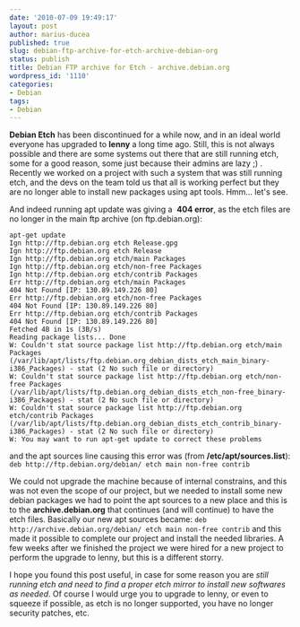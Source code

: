 ```yaml
---
date: '2010-07-09 19:49:17'
layout: post
author: marius-ducea
published: true
slug: debian-ftp-archive-for-etch-archive-debian-org
status: publish
title: Debian FTP archive for Etch - archive.debian.org
wordpress_id: '1110'
categories:
- Debian
tags:
- Debian
---
```


**Debian Etch** has been discontinued for a while now, and in an ideal world everyone has upgraded to **lenny** a long time ago. Still, this is not always possible and there are some systems out there that are still running etch, some for a good reason, some just because their admins are lazy ;) . Recently we worked on a project with such a system that was still running etch, and the devs on the team told us  that all is working perfect but they are no longer able to install new packages using apt tools. Hmm... let's see.

And indeed running apt update was giving a  **404 error**, as the etch files are no longer in the main ftp archive (on ftp.debian.org):

```
apt-get update
Ign http://ftp.debian.org etch Release.gpg
Ign http://ftp.debian.org etch Release
Ign http://ftp.debian.org etch/main Packages
Ign http://ftp.debian.org etch/non-free Packages
Ign http://ftp.debian.org etch/contrib Packages
Err http://ftp.debian.org etch/main Packages
404 Not Found [IP: 130.89.149.226 80]
Err http://ftp.debian.org etch/non-free Packages
404 Not Found [IP: 130.89.149.226 80]
Err http://ftp.debian.org etch/contrib Packages
404 Not Found [IP: 130.89.149.226 80]
Fetched 4B in 1s (3B/s)
Reading package lists... Done
W: Couldn't stat source package list http://ftp.debian.org etch/main Packages (/var/lib/apt/lists/ftp.debian.org_debian_dists_etch_main_binary-i386_Packages) - stat (2 No such file or directory)
W: Couldn't stat source package list http://ftp.debian.org etch/non-free Packages (/var/lib/apt/lists/ftp.debian.org_debian_dists_etch_non-free_binary-i386_Packages) - stat (2 No such file or directory)
W: Couldn't stat source package list http://ftp.debian.org etch/contrib Packages (/var/lib/apt/lists/ftp.debian.org_debian_dists_etch_contrib_binary-i386_Packages) - stat (2 No such file or directory)
W: You may want to run apt-get update to correct these problems
```

and the apt sources line causing this error was (from **/etc/apt/sources.list**):
`deb http://ftp.debian.org/debian/ etch main non-free contrib`

We could not upgrade the machine because of internal constrains, and this was not even the scope of our project, but we needed to install some new debian packages we had to point the apt sources to a new place and this is to the **archive.debian.org** that continues (and will continue) to have the etch files. Basically our new apt sources became:
`deb http://archive.debian.org/debian/ etch main non-free contrib`
and this made it possible to complete our project and install the needed libraries. A few weeks after we finished the project we were hired for a new project to perform the upgrade to lenny, but this is a different storry.

I hope you found this post useful, in case for some reason you are _still running etch and need to find a proper etch mirror to install new softwares as needed_. Of course I would urge you to upgrade to lenny, or even to squeeze if possible, as etch is no longer supported, you have no longer security patches, etc.
